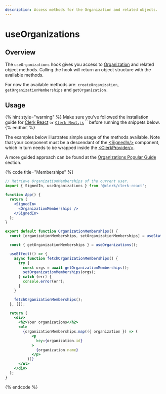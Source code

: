 ```yaml
---
description: Access methods for the Organization and related objects.
---
```


# useOrganizations

## Overview

The `useOrganizations` hook gives you access to [Organization](../clerkjs/organization.md) and related object methods. Calling the hook will return an object structure with the available methods.

For now the available methods are: `createOrganization`, `getOrganizationMemberships` and `getOrganization.`

## Usage

{% hint style="warning" %}
Make sure you've followed the installation guide for [Clerk React](installation.md) `or` [`Clerk Next.js`](../../get-started/nextjs.md#installing-clerk) `` before running the snippets below.
{% endhint %}

The examples below illustrates simple usage of the methods available. Note that your component must be a descendant of the [\<SignedIn/>](../../components/signed-in.md) component, which in turn needs to be wrapped inside the [\<ClerkProvider/>](clerkprovider.md).

A more guided approach can be found at the [Organizations Popular Guide](../../popular-guides/organizations.md) section.

{% code title="Memberships" %}
```jsx
// Retrieve OrganizationMemberships of the current user.
import { SignedIn, useOrganizations } from "@clerk/clerk-react";

function App() {
  return (
    <SignedIn>
      <OrganizationMemberships />
    </SignedIn>
  );
}

export default function OrganizationMemberships() {
  const [organizationMemberships, setOrganizationMemberships] = useState([]);

  const { getOrganizationMemberships } = useOrganizations();

  useEffect(() => {
    async function fetchOrganizationMemberships() {
      try {
        const orgs = await getOrganizationMemberships();
        setOrganizationMemberships(orgs);
      } catch (err) {
        console.error(err);
      }
    }

    fetchOrganizationMemberships();
  }, []);

  return (
    <div>
      <h2>Your organizations</h2>
      <ul>
        {organizationMemberships.map(({ organization }) => (
            <p
              key={organization.id}
            >
              {organization.name}
            </p>
          ))}
      </ul>
    </div>
  );
}
```
{% endcode %}
